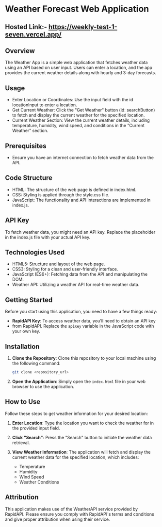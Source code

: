 # Weather Forecast Web Application
## Hosted Link:- https://weekly-test-1-seven.vercel.app/

## Overview
The Weather App is a simple web application that fetches weather data using an API based on user input. 
Users can enter a location, and the app provides the current weather details along with hourly and 3-day forecasts.

## Usage
- Enter Location or Coordinates:
Use the input field with the id locationInput to enter a location.
- Get Current Weather:
Click the "Get Weather" button (id: searchButton) to fetch and display the current weather for the specified location.
- Current Weather Section:
View the current weather details, including temperature, humidity, wind speed, and conditions in the "Current Weather" section.


## Prerequisites
- Ensure you have an internet connection to fetch weather data from the API.

## Code Structure
- HTML: The structure of the web page is defined in index.html.
- CSS: Styling is applied through the style.css file.
- JavaScript: The functionality and API interactions are implemented in index.js.

## API Key
To fetch weather data, you might need an API key. Replace the placeholder in the index.js file with your actual API key.

## Technologies Used
- HTML5: Structure and layout of the web page.
- CSS3: Styling for a clean and user-friendly interface.
- JavaScript (ES6+): Fetching data from the API and manipulating the DOM.
- Weather API: Utilizing a weather API for real-time weather data.
  
## Getting Started

Before you start using this application, you need to have a few things ready:

- **RapidAPI Key**: To access weather data, you'll need to obtain an API key
- from RapidAPI. Replace the `apiKey` variable in the JavaScript code with your own key.

## Installation

1. **Clone the Repository**: Clone this repository to your local machine using the following command:

    ```bash
    git clone <repository_url>
    ```

2. **Open the Application**: Simply open the `index.html` file in your web browser to use the application.

## How to Use

Follow these steps to get weather information for your desired location:

1. **Enter Location**: Type the location you want to check the weather for in the provided input field.

2. **Click "Search"**: Press the "Search" button to initiate the weather data retrieval.

3. **View Weather Information**: The application will fetch and display the current weather data for the specified location, which includes:

    - Temperature
    - Humidity
    - Wind Speed
    - Weather Conditions


## Attribution

This application makes use of the WeatherAPI service provided by RapidAPI.
Please ensure you comply with RapidAPI's terms and conditions and give proper attribution when using their service.
